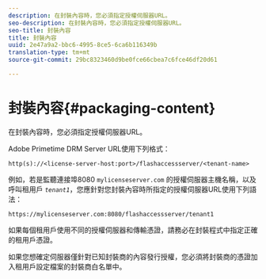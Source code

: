 ```yaml
---
description: 在封裝內容時，您必須指定授權伺服器URL。
seo-description: 在封裝內容時，您必須指定授權伺服器URL。
seo-title: 封裝內容
title: 封裝內容
uuid: 2e47a9a2-bbc6-4995-8ce5-6ca6b116349b
translation-type: tm+mt
source-git-commit: 29bc8323460d9be0fce66cbea7c6fce46df20d61

---
```



# 封裝內容{#packaging-content}

在封裝內容時，您必須指定授權伺服器URL。

Adobe Primetime DRM Server URL使用下列格式：

```
http(s)://<license-server-host:port>/flashaccessserver/<tenant-name>
```

例如，若是監聽連接埠8080 `mylicenseserver.com` 的授權伺服器主機名稱，以及呼叫租用戶 *`tenant1`*，您應針對您封裝內容時所指定的授權伺服器URL使用下列語法：

```
https://mylicenseserver.com:8080/flashaccessserver/tenant1
```

如果每個租用戶使用不同的授權伺服器和傳輸憑證，請務必在封裝程式中指定正確的租用戶憑證。

如果您想確定伺服器僅針對已知封裝商的內容發行授權，您必須將封裝商的憑證加入租用戶設定檔案的封裝商白名單中。
